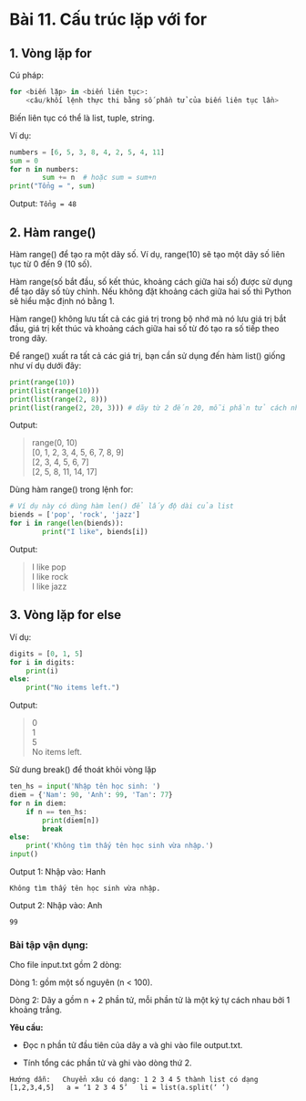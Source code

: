 # Bài 11. Cấu trúc lặp với for

## 1. Vòng lặp for

Cú pháp:

```python
for <biến lặp> in <biến liên tục>:
    <câu/khối lệnh thực thi bằng số phần tử của biến liên tục lần>
```

Biến liên tục có thể là list, tuple, string.

Ví dụ:

```python
numbers = [6, 5, 3, 8, 4, 2, 5, 4, 11]
sum = 0
for n in numbers:
        sum += n  # hoặc sum = sum+n
print("Tổng = ", sum)   
```

Output: `Tổng = 48`

## 2. Hàm range\(\)

Hàm range\(\) để tạo ra một dãy số. Ví dụ, range\(10\) sẽ tạo một dãy số liên tục từ 0 đến 9 \(10 số\).

Hàm range\(số bắt đầu, số kết thúc, khoảng cách giữa hai số\) được sử dụng để tạo dãy số tùy chỉnh. Nếu không đặt khoảng cách giữa hai số thì Python sẽ hiểu mặc định nó bằng 1.

Hàm range\(\) không lưu tất cả các giá trị trong bộ nhớ mà nó lưu giá trị bắt đầu, giá trị kết thúc và khoảng cách giữa hai số từ đó tạo ra số tiếp theo trong dãy.

Để range\(\) xuất ra tất cả các giá trị, bạn cần sử dụng đến hàm list\(\) giống như ví dụ dưới đây:

```python
print(range(10))
print(list(range(10)))
print(list(range(2, 8)))
print(list(range(2, 20, 3))) # dãy từ 2 đến 20, mỗi phần tử cách nhau 3 đơn vị
```

Output:

> range\(0, 10\)  
> \[0, 1, 2, 3, 4, 5, 6, 7, 8, 9\]  
> \[2, 3, 4, 5, 6, 7\]  
> \[2, 5, 8, 11, 14, 17\]

Dùng hàm range\(\) trong lệnh for:

```python
# Ví dụ này có dùng hàm len() để lấy độ dài của list
biends = ['pop', 'rock', 'jazz']
for i in range(len(biends)):
        print("I like", biends[i])
```

Output:

> I like pop  
> I like rock  
> ​I like jazz

## 3. Vòng lặp for else

Ví dụ:

```python
digits = [0, 1, 5]
for i in digits:
    print(i)
else:
    print("No items left.")
```

Output:

> 0  
> 1  
> 5  
> No items left.

Sử dung break\(\) để thoát khỏi vòng lặp

```python
ten_hs = input('Nhập tên học sinh: ')
diem = {'Nam': 90, 'Anh': 99, 'Tan': 77}
for n in diem:
    if n == ten_hs:
        print(diem[n])
        break
else:
    print('Không tìm thấy tên học sinh vừa nhập.')
input()
```

Output 1: Nhập vào: Hanh

`Không tìm thấy tên học sinh vừa nhập.`

Output 2: Nhập vào: Anh

`99`

### **Bài tập vận dụng:**

Cho file input.txt gồm 2 dòng:

Dòng 1: gồm một số nguyên \(n &lt; 100\).

Dòng 2: Dãy a gồm n + 2 phần tử, mỗi phần tử là một ký tự cách nhau bởi 1 khoảng trắng.

**Yêu cầu:**

- Đọc n phần tử đầu tiên của dãy a và ghi vào file output.txt.

- Tính tổng các phần tử và ghi vào dòng thứ 2.

`Hướng dẫn:  
            Chuyển xâu có dạng: 1 2 3 4 5 thành list có dạng [1,2,3,4,5]  
            a = ‘1 2 3 4 5’  
            li = list(a.split(‘ ‘)`


